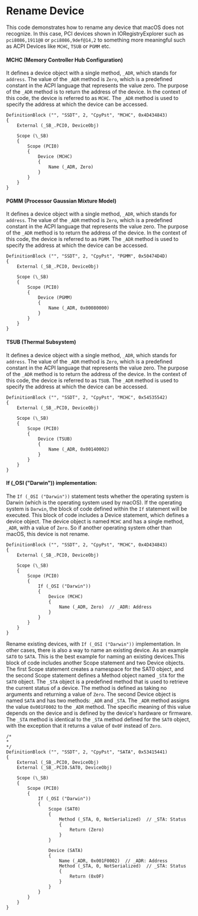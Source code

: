 # Rename Device

This code demonstrates how to rename any device that macOS does not recognize. In this case, PCI devices shown in IORegistryExplorer such as `pci8086,1911@8` or `pci8086,9def@14,2` to something more meaningful such as ACPI Devices like `MCHC`, `TSUB` or `PGMM` etc.

#### MCHC (Memory Controller Hub Configuration)

It defines a device object with a single method, `_ADR`, which stands for `address`. The value of the `_ADR` method is `Zero`, which is a predefined constant in the ACPI language that represents the value zero. The purpose of the `_ADR` method is to return the address of the device. In the context of this code, the device is referred to as `MCHC`. The `_ADR` method is used to specify the address at which the device can be accessed.

```asl
DefinitionBlock ("", "SSDT", 2, "CpyPst", "MCHC", 0x4D434843)
{
    External (_SB_.PCI0, DeviceObj)

    Scope (\_SB)
    {
        Scope (PCI0)
        {
            Device (MCHC)
            {
                Name (_ADR, Zero)
            }
        }
    }
}
```

#### PGMM (Processor Gaussian Mixture Model)

It defines a device object with a single method, `_ADR`, which stands for `address`. The value of the `_ADR` method is `Zero`, which is a predefined constant in the ACPI language that represents the value zero. The purpose of the `_ADR` method is to return the address of the device. In the context of this code, the device is referred to as `PGMM`. The `_ADR` method is used to specify the address at which the device can be accessed.

```asl
DefinitionBlock ("", "SSDT", 2, "CpyPst", "PGMM", 0x50474D4D)
{
    External (_SB_.PCI0, DeviceObj)

    Scope (\_SB)
    {
        Scope (PCI0)
        {
            Device (PGMM)
            {
                Name (_ADR, 0x00080000)
            }
        }
    }
}
```

#### TSUB (Thermal Subsystem)

It defines a device object with a single method, `_ADR`, which stands for `address`. The value of the `_ADR` method is `Zero`, which is a predefined constant in the ACPI language that represents the value zero. The purpose of the `_ADR` method is to return the address of the device. In the context of this code, the device is referred to as `TSUB`. The `_ADR` method is used to specify the address at which the device can be accessed.

```asl
DefinitionBlock ("", "SSDT", 2, "CpyPst", "MCHC", 0x54535542)
{
    External (_SB_.PCI0, DeviceObj)

    Scope (\_SB)
    {
        Scope (PCI0)
        {
            Device (TSUB)
            {
                Name (_ADR, 0x00140002)
            }
        }
    }
}
```

#### If (_OSI ("Darwin")) implementation:

The `If (_OSI ("Darwin"))` statement tests whether the operating system is Darwin (which is the operating system used by macOS). If the operating system is `Darwin`, the block of code defined within the `If` statement will be executed. This block of code includes a Device statement, which defines a device object. The device object is named `MCHC` and has a single method, `_ADR`, with a value of `Zero`. So if another operating system other than macOS, this device is not rename.

```asl
DefinitionBlock ("", "SSDT", 2, "CpyPst", "MCHC", 0x4D434843)
{
    External (_SB_.PCI0, DeviceObj)

    Scope (\_SB)
    {
        Scope (PCI0)
        {
            If (_OSI ("Darwin"))
            {
                Device (MCHC)
                {
                    Name (_ADR, Zero)  // _ADR: Address
                }
            }
        }
    }
}
```

Rename existing devices, with `If (_OSI ("Darwin"))` implementation. In other cases, there is also a way to name an existing device. As an example `SAT0` to `SATA`. This is the best example for naming an existing devices.This block of code includes another Scope statement and two Device objects. The first Scope statement creates a namespace for the SAT0 object, and the second Scope statement defines a Method object named `_STA` for the `SAT0` object. The `_STA` object is a predefined method that is used to retrieve the current status of a device. The method is defined as taking no arguments and returning a value of `Zero`. The second Device object is named `SATA` and has two methods: `_ADR` and `_STA`. The `_ADR` method assigns the value `0x001F0002` to the `_ADR` method. The specific meaning of this value depends on the device and is defined by the device's hardware or firmware. The `_STA` method is identical to the `_STA` method defined for the `SAT0` object, with the exception that it returns a value of `0x0F` instead of `Zero`.

```asl
/*
* 
*/
DefinitionBlock ("", "SSDT", 2, "CpyPst", "SATA", 0x53415441)
{
    External (_SB_.PCI0, DeviceObj)
    External (_SB_.PCI0.SAT0, DeviceObj)

    Scope (\_SB)
    {
        Scope (PCI0)
        {
            If (_OSI ("Darwin"))
            {
                Scope (SAT0)
                {
                    Method (_STA, 0, NotSerialized)  // _STA: Status
                    {
                        Return (Zero)
                    }
                }

                Device (SATA)
                {
                    Name (_ADR, 0x001F0002)  // _ADR: Address
                    Method (_STA, 0, NotSerialized)  // _STA: Status
                    {
                        Return (0x0F)
                    }
                }
            }
        }
    }
}
```
